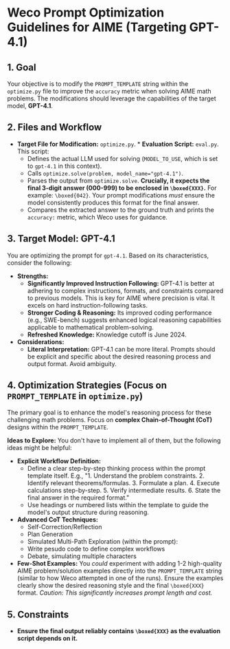 # Weco Prompt Optimization Guidelines for AIME (Targeting GPT-4.1)

## 1. Goal

Your objective is to modify the `PROMPT_TEMPLATE` string within the `optimize.py` file to improve the `accuracy` metric when solving AIME math problems. The modifications should leverage the capabilities of the target model, **GPT-4.1**.

## 2. Files and Workflow

*   **Target File for Modification:** `optimize.py`. *   **Evaluation Script:** `eval.py`. This script:
    *   Defines the actual LLM used for solving (`MODEL_TO_USE`, which is set to `gpt-4.1` in this context).
    *   Calls `optimize.solve(problem, model_name="gpt-4.1")`.
    *   Parses the output from `optimize.solve`. **Crucially, it expects the final 3-digit answer (000-999) to be enclosed in `\boxed{XXX}`.** For example: `\boxed{042}`. Your prompt modifications *must* ensure the model consistently produces this format for the final answer.
    *   Compares the extracted answer to the ground truth and prints the `accuracy:` metric, which Weco uses for guidance.

## 3. Target Model: GPT-4.1

You are optimizing the prompt for `gpt-4.1`. Based on its characteristics, consider the following:

*   **Strengths:**
    *   **Significantly Improved Instruction Following:** GPT-4.1 is better at adhering to complex instructions, formats, and constraints compared to previous models. This is key for AIME where precision is vital. It excels on hard instruction-following tasks.
    *   **Stronger Coding & Reasoning:** Its improved coding performance (e.g., SWE-bench) suggests enhanced logical reasoning capabilities applicable to mathematical problem-solving.
    *   **Refreshed Knowledge:** Knowledge cutoff is June 2024.
*   **Considerations:**
    *   **Literal Interpretation:** GPT-4.1 can be more literal. Prompts should be explicit and specific about the desired reasoning process and output format. Avoid ambiguity.

## 4. Optimization Strategies (Focus on `PROMPT_TEMPLATE` in `optimize.py`)

The primary goal is to enhance the model's reasoning process for these challenging math problems. Focus on **complex Chain-of-Thought (CoT)** designs within the `PROMPT_TEMPLATE`.

**Ideas to Explore:**
You don't have to implement all of them, but the following ideas might be helpful:
*   **Explicit Workflow Definition:**
    *   Define a clear step-by-step thinking process within the prompt template itself. E.g., "1. Understand the problem constraints. 2. Identify relevant theorems/formulas. 3. Formulate a plan. 4. Execute calculations step-by-step. 5. Verify intermediate results. 6. State the final answer in the required format."
    *   Use headings or numbered lists within the template to guide the model's output structure during reasoning.
*   **Advanced CoT Techniques:**
    *   Self-Correction/Reflection
    *   Plan Generation
    *   Simulated Multi-Path Exploration (within the prompt):
    *   Write pesudo code to define complex workflows
    *   Debate, simulating multiple characters
*   **Few-Shot Examples:** You *could* experiment with adding 1-2 high-quality AIME problem/solution examples directly into the `PROMPT_TEMPLATE` string (similar to how Weco attempted in one of the runs). Ensure the examples clearly show the desired reasoning style and the final `\boxed{XXX}` format. *Caution: This significantly increases prompt length and cost.*

## 5. Constraints
*   **Ensure the final output reliably contains `\boxed{XXX}` as the evaluation script depends on it.**